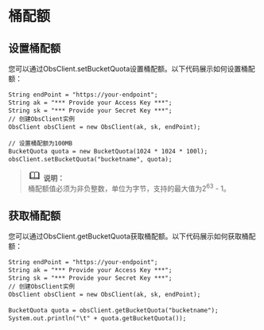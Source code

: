 # 桶配额<a name="obs_21_0410"></a>

## 设置桶配额<a name="section8517109534"></a>

您可以通过ObsClient.setBucketQuota设置桶配额。以下代码展示如何设置桶配额：

```
String endPoint = "https://your-endpoint";
String ak = "*** Provide your Access Key ***";
String sk = "*** Provide your Secret Key ***";
// 创建ObsClient实例
ObsClient obsClient = new ObsClient(ak, sk, endPoint);

// 设置桶配额为100MB
BucketQuota quota = new BucketQuota(1024 * 1024 * 100l);
obsClient.setBucketQuota("bucketname", quota);
```

>![](public_sys-resources/icon-note.gif) **说明：**   
>桶配额值必须为非负整数，单位为字节，支持的最大值为2<sup>63</sup>  - 1。  

## 获取桶配额<a name="section105838221315"></a>

您可以通过ObsClient.getBucketQuota获取桶配额。以下代码展示如何获取桶配额：

```
String endPoint = "https://your-endpoint";
String ak = "*** Provide your Access Key ***";
String sk = "*** Provide your Secret Key ***";
// 创建ObsClient实例
ObsClient obsClient = new ObsClient(ak, sk, endPoint);

BucketQuota quota = obsClient.getBucketQuota("bucketname");
System.out.println("\t" + quota.getBucketQuota());
```

